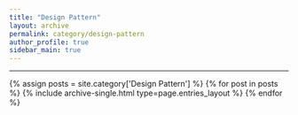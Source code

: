 ```yaml
---
title: "Design Pattern"
layout: archive
permalink: category/design-pattern
author_profile: true
sidebar_main: true
---
```


***

{% assign posts = site.category['Design Pattern'] %}
{% for post in posts %} {% include archive-single.html type=page.entries_layout %} {% endfor %}